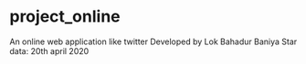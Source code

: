 # project_online

An online web application like twitter
Developed by Lok Bahadur Baniya
Star data: 20th april 2020
